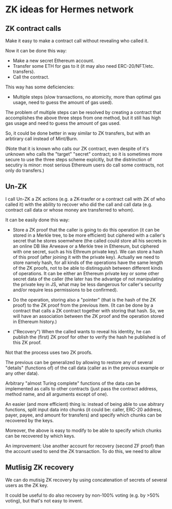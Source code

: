 # ZK ideas for Hermes network

## ZK contract calls

Make it easy to make a contract call without revealing who called it.

Now it can be done this way:

- Make a new secret Ethereum account.
- Transfer some ETH for gas to it (it may also need ERC-20/NFT/etc. transfers).
- Call the contract.

This way has some deficiencies:

- Multiple steps (slow transactions, no atomicity, more than optimal gas usage, need to guess the amount of gas used).

The problem of multiple steps can be resolved by creating a contract that accomplishes the above three steps from one method, but it still has high gas usage and need to guess the amount of gas used.

So, it could be done better in way similar to ZK transfers, but with an arbtirary call instead of Mint/Burn.

(Note that it is known who calls our ZK contract, even despite of it's unknown who calls the "target" "secret" contract; so it is sometimes more secure to use the three steps scheme explcitly, but the distrinction of secutiry is minor: most serious Ethereum users do call some contracts, not only do transfers.)

## Un-ZK

I call Un-ZK a ZK actions (e.g. a ZK-trasfer or a contract call with ZK of who called it) with the ability to recover who did the call and call data (e.g. contract call data or whose money are transferred to whom).

It can be easily done this way:

- Store a ZK proof that the caller is going to do this operation (it can be stored in a Merkle tree, to be more efficient) but ciphered with a caller's secret that he stores soemwhere (the called could store all his secrets in an online DB like Arweave or a Merkle tree in Ethereum, but ciphered with one secret, such as his Ethreum private key). We can store a hash of this proof (after joining it with the private key). Actually we need to store namely hash, for all kinds of the operations have the same length of the ZK proofs, not to be able to distinsguish between different kinds of operations. It can be either an Ethereum private key or some other secret data of the caller (the later has the advantge of not manipulating the private key in JS, what may be less dangerous for caller's security and/or require less permissions to be confirmed).

- Do the operation, storing also a "pointer" (that is the hash of the ZK proof) to the ZK proof from the previous item. (It can be done by a contract that calls a ZK contract together with storing that hash. So, we will have an association between the ZK proof and the operation stored in Ethereum history.)

- ("Recovery") When the called wants to reveal his identity, he can publish the (first) ZK proof for other to verify the hash he published is of this ZK proof.

Not that the process uses two ZK proofs.

The previous can be generalized by allowing to restore any of several "details" (functions of) of the call data (caller as in the previous example or any other data).

Arbitrary "almost Turing complete" functions of the data can be implemented as calls to other contracts (just pass the contract address, method name, and all arguments except of one).

An easier (and more efficient) thing is: instead of being able to use abitrary functions, split input data into chunks (it could be: caller, ERC-20 address, payer, payee, and amount for transfers) and specify which chunks can be recovered by the keys.

Moreover, the above is easy to modify to be able to specify which chunks can be recovered by which keys.

An improvement: Use another account for recovery (second ZF proof) than the account used to send the ZK transaction. To do this, we need to allow

## Mutlisig ZK recovery

We can do mutisig ZK recovery by using concatenation of secrets of several users as the ZK key.

It could be useful to do also recovery by non-100% voting (e.g. by >50% voting), but that's not easy to invent.
